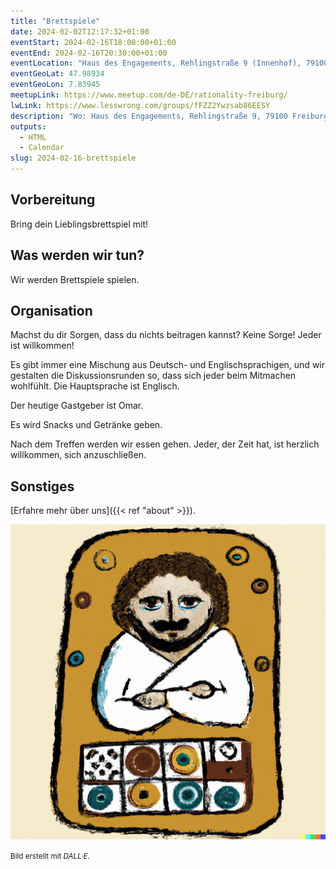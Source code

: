 ```yaml
---
title: "Brettspiele"
date: 2024-02-02T12:17:32+01:00
eventStart: 2024-02-16T18:00:00+01:00
eventEnd: 2024-02-16T20:30:00+01:00
eventLocation: "Haus des Engagements, Rehlingstraße 9 (Innenhof), 79100 Freiburg"
eventGeoLat: 47.98934
eventGeoLon: 7.83945
meetupLink: https://www.meetup.com/de-DE/rationality-freiburg/
lwLink: https://www.lesswrong.com/groups/fFZZ2Ywzsab86EESY
description: "Wo: Haus des Engagements, Rehlingstraße 9, 79100 Freiburg. Wann: Freitag, 16. Februar 2024, um 18:00 Uhr MEZ."
outputs:
  - HTML
  - Calendar
slug: 2024-02-16-brettspiele
---
```


## Vorbereitung

Bring dein Lieblingsbrettspiel mit!


## Was werden wir tun?

Wir werden Brettspiele spielen.


## Organisation

Machst du dir Sorgen, dass du nichts beitragen kannst? Keine Sorge! Jeder ist willkommen!

Es gibt immer eine Mischung aus Deutsch- und Englischsprachigen, und wir
gestalten die Diskussionsrunden so, dass sich jeder beim Mitmachen wohlfühlt.
Die Hauptsprache ist Englisch.

Der heutige Gastgeber ist Omar.

Es wird Snacks und Getränke geben.

Nach dem Treffen werden wir essen gehen. Jeder, der Zeit hat, ist herzlich
willkommen, sich anzuschließen.


## Sonstiges

[Erfahre mehr über uns]({{< ref "about" >}}).

![Sokrates spielt ein Brettspiel](cover.png "Sokrates spielt ein Brettspiel")

<small>Bild erstellt mit _DALL·E_.</small>
